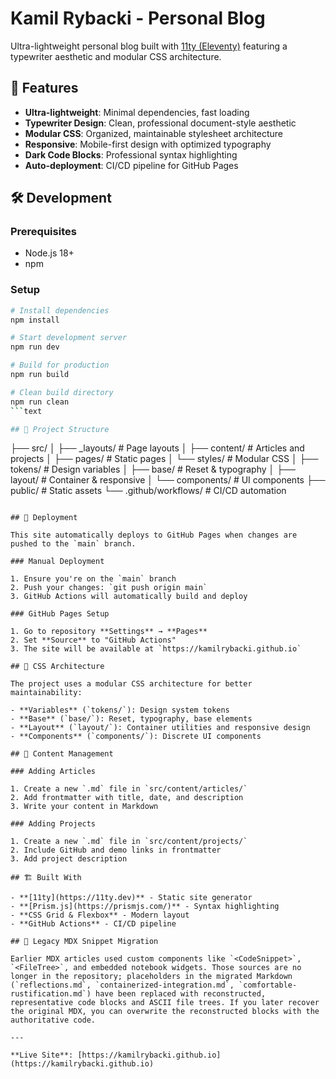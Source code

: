 # Kamil Rybacki - Personal Blog

Ultra-lightweight personal blog built with [11ty (Eleventy)](https://www.11ty.dev/) featuring a typewriter aesthetic and modular CSS architecture.

## 🚀 Features

- **Ultra-lightweight**: Minimal dependencies, fast loading
- **Typewriter Design**: Clean, professional document-style aesthetic  
- **Modular CSS**: Organized, maintainable stylesheet architecture
- **Responsive**: Mobile-first design with optimized typography
- **Dark Code Blocks**: Professional syntax highlighting
- **Auto-deployment**: CI/CD pipeline for GitHub Pages

## 🛠️ Development

### Prerequisites

- Node.js 18+
- npm

### Setup

```bash
# Install dependencies
npm install

# Start development server
npm run dev

# Build for production
npm run build

# Clean build directory
npm run clean
```text

## 📂 Project Structure

```
├── src/
│   ├── _layouts/           # Page layouts
│   ├── content/            # Articles and projects
│   ├── pages/              # Static pages
│   └── styles/             # Modular CSS
│       ├── tokens/         # Design variables
│       ├── base/           # Reset & typography
│       ├── layout/         # Container & responsive
│       └── components/     # UI components
├── public/                 # Static assets
└── .github/workflows/      # CI/CD automation
```

## 🚀 Deployment

This site automatically deploys to GitHub Pages when changes are pushed to the `main` branch.

### Manual Deployment

1. Ensure you're on the `main` branch
2. Push your changes: `git push origin main`
3. GitHub Actions will automatically build and deploy

### GitHub Pages Setup

1. Go to repository **Settings** → **Pages**
2. Set **Source** to "GitHub Actions"
3. The site will be available at `https://kamilrybacki.github.io`

## 🎨 CSS Architecture

The project uses a modular CSS architecture for better maintainability:

- **Variables** (`tokens/`): Design system tokens
- **Base** (`base/`): Reset, typography, base elements
- **Layout** (`layout/`): Container utilities and responsive design
- **Components** (`components/`): Discrete UI components

## 📝 Content Management

### Adding Articles

1. Create a new `.md` file in `src/content/articles/`
2. Add frontmatter with title, date, and description
3. Write your content in Markdown

### Adding Projects

1. Create a new `.md` file in `src/content/projects/`
2. Include GitHub and demo links in frontmatter
3. Add project description

## 🏗️ Built With

- **[11ty](https://11ty.dev)** - Static site generator
- **[Prism.js](https://prismjs.com/)** - Syntax highlighting
- **CSS Grid & Flexbox** - Modern layout
- **GitHub Actions** - CI/CD pipeline

## 📄 Legacy MDX Snippet Migration

Earlier MDX articles used custom components like `<CodeSnippet>`, `<FileTree>`, and embedded notebook widgets. Those sources are no longer in the repository; placeholders in the migrated Markdown (`reflections.md`, `containerized-integration.md`, `comfortable-rustification.md`) have been replaced with reconstructed, representative code blocks and ASCII file trees. If you later recover the original MDX, you can overwrite the reconstructed blocks with the authoritative code.

---

**Live Site**: [https://kamilrybacki.github.io](https://kamilrybacki.github.io)
